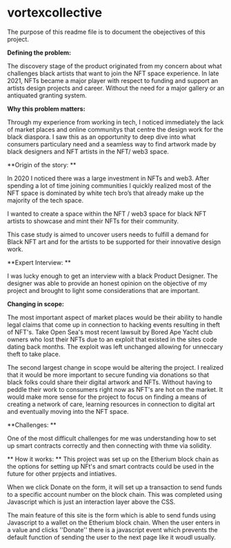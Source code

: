 # vortexcollective

The purpose of this readme file is to document the obejectives of this project. 

**Defining the problem:**

The discovery stage of the product originated from my concern about what challenges black artists that want to join the NFT space experience. In late 2021, NFTs became a major player with respect to funding and support an artists design projects and career. Without the need for a major gallery or an antiquated granting system.

**Why this problem matters:**

Through my experience from working in tech, I noticed immediately the lack of market places and online communitys that centre the design work for the black diaspora. I saw this as an opportunity to deep dive into what consumers particulary need and a seamless way to find artwork made by black designers and NFT artists in the NFT/ web3 space. 

**Origin of the story: **

In 2020 I noticed there was a large investment in NFTs and web3. After spending a lot of time joining communities I quickly realized most of the NFT space is dominated by white tech bro’s that already make up the majority of the tech space. 

I wanted to create a space within the NFT / web3 space for black NFT artists to showcase and mint their NFTs for their community. 

This case study is aimed to uncover users needs to fulfill a demand for Black NFT art and for the artists to be supported for their innovative design work. 

**Expert Interview: **

I was lucky enough to get an interview with a black Product Designer. The designer was able to provide an honest opinion on the objective of my project and brought to light some considerations that are important.

**Changing in scope:**

The most important aspect of market places would be their ability to handle legal claims that come up in connection to hacking events resulting in theft of NFT's. Take Open Sea's most recent lawsuit by Bored Ape Yacht club owners who lost their NFTs due to an exploit that existed in the sites code dating back months. The exploit was left unchanged allowing for unneccary theft to take place.

The second largest change in scope would be altering the project. I realized that it would be more important to secure funding via donations so that black folks could share their digital artwork and NFTs. Without having to peddle their work to consumers right now as NFT's are hot on the market. It would make more sense for the project to focus on finding a means of creating a network of care, learning resources in connection to digital art and eventually moving into the NFT space.

**Challenges: **

One of the most difficult challenges for me was understanding how to set up smart contracts correctly and then connecting with thme via solidity. 

**
How it works: **
This project was set up on the Etherium block chain as the options for setting up NFt's and smart contracts could be used in the future for other prpjects and intiatives. 

When we click Donate on the form, it will set up a transaction to send funds to a specific account number on the block chain. This was completed using Javascript which is just an interaction layer above the CSS. 

The main feature of this site is the form which is able to send funds using Javascript to a wallet on the Etherium block chain. When the user enters in a value and clicks ''Donate'' there is a javascript event which prevents the default function of sending  the user to the next page like it woudl usually. 
